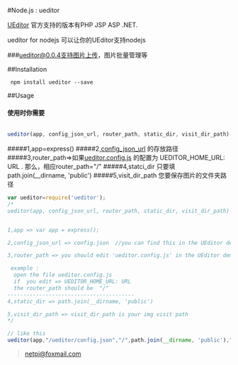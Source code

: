 #Node.js : ueditor


[UEditor](https://github.com/fex-team/ueditor) 官方支持的版本有PHP JSP ASP .NET.

ueditor for nodejs 可以让你的UEditor支持nodejs 


###ueditor@0.0.4支持图片上传，图片批量管理等

##Installation

```
 npm install ueditor --save

```

##Usage

#### 使用时你需要
```javascript

ueditor(app, config_json_url, router_path, static_dir, visit_dir_path)

```
#####1,app=express()
#####2,[config_json_url](https://github.com/netpi/ueditor-1/blob/dev-1.5.0/php/config.json) 的存放路径
#####3,router_path=>如果[ueditor.config.js](https://github.com/netpi/ueditor-1/blob/dev-1.5.0/ueditor.config.js)  的配置为 UEDITOR_HOME_URL: URL .
  那么，相应router_path="/"
#####4,statci_dir 只要填  path.join(__dirname, 'public')
#####5,visit_dir_path 您要保存图片的文件夹路径
```javascript
var ueditor=require('ueditor');
/*
ueditor(app, config_json_url, router_path, static_dir, visit_dir_path)


1,app => var app = express();

2,config_json_url => config.json  //you can find this in the UEditor demo

3,router_path => you should edit 'ueditor.config.js' in the UEditor demo

 example : 
  open the file ueditor.config.js
  if  you edit => UEDITOR_HOME_URL: URL
  the router_path should be  "/"
----------------------------------------
4,static_dir => path.join(__dirname, 'public')

5,visit_dir_path => visit_dir_path is your img visit path 
*/

// like this
ueditor(app,"/ueditor/config.json","/",path.join(__dirname, 'public'),"/upload")

```
>netpi@foxmail.com
